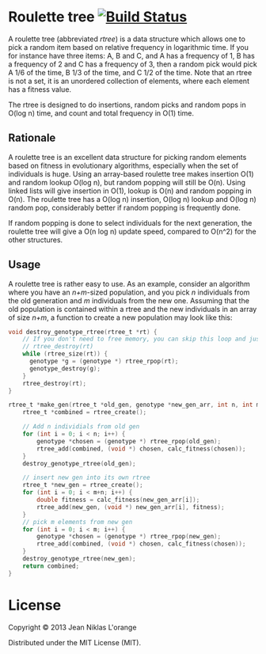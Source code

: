 # Roulette tree [![Build Status](https://travis-ci.org/hyPiRion/roulette-tree.png)](https://travis-ci.org/hyPiRion/roulette-tree)

A roulette tree (abbreviated *rtree*) is a data structure which allows one to
pick a random item based on relative frequency in logarithmic time. If you for
instance have three items: A, B and C, and A has a frequency of 1, B has a
frequency of 2 and C has a frequency of 3, then a random pick would pick A 1/6
of the time, B 1/3 of the time, and C 1/2 of the time. Note that an rtree is not
a set, it is an unordered collection of elements, where each element has a
fitness value.

The rtree is designed to do insertions, random picks and random pops in
O(log n) time, and count and total frequency in O(1) time.

## Rationale

A roulette tree is an excellent data structure for picking random elements based
on fitness in evolutionary algorithms, especially when the set of individuals is
huge. Using an array-based roulette tree makes insertion O(1) and random lookup
O(log n), but random popping will still be O(n). Using linked lists will give
insertion in O(1), lookup is O(n) and random popping in O(n). The roulette tree
has a O(log n) insertion, O(log n) lookup and O(log n) random pop, considerably
better if random popping is frequently done.

If random popping is done to select individuals for the next generation, the
roulette tree will give a O(n log n) update speed, compared to O(n^2) for the
other structures.

## Usage

A roulette tree is rather easy to use. As an example, consider an algorithm
where you have an *n+m*-sized population, and you pick *n* individuals from the
old generation and *m* individuals from the new one. Assuming that the old
population is contained within a rtree and the new individuals in an array of
size *n+m*, a function to create a new population may look like this:

```c
void destroy_genotype_rtree(rtree_t *rt) {
    // If you don't need to free memory, you can skip this loop and just do
    // rtree_destroy(rt)
    while (rtree_size(rt)) {
      genotype *g = (genotype *) rtree_rpop(rt);
      genotype_destroy(g);
    }
    rtree_destroy(rt);
}

rtree_t *make_gen(rtree_t *old_gen, genotype *new_gen_arr, int n, int m) {
    rtree_t *combined = rtree_create();

    // Add n individials from old gen
    for (int i = 0; i < n; i++) {
        genotype *chosen = (genotype *) rtree_rpop(old_gen);
        rtree_add(combined, (void *) chosen, calc_fitness(chosen));
    }
    destroy_genotype_rtree(old_gen);

    // insert new gen into its own rtree
    rtree_t *new_gen = rtree_create();
    for (int i = 0; i < m+n; i++) {
        double fitness = calc_fitness(new_gen_arr[i]);
        rtree_add(new_gen, (void *) new_gen_arr[i], fitness);
    }
    // pick m elements from new gen
    for (int i = 0; i < m; i++) {
        genotype *chosen = (genotype *) rtree_rpop(new_gen);
        rtree_add(combined, (void *) chosen, calc_fitness(chosen));
    }
    destroy_genotype_rtree(new_gen);
    return combined;
}
```

# License

Copyright © 2013 Jean Niklas L'orange

Distributed under the MIT License (MIT).
